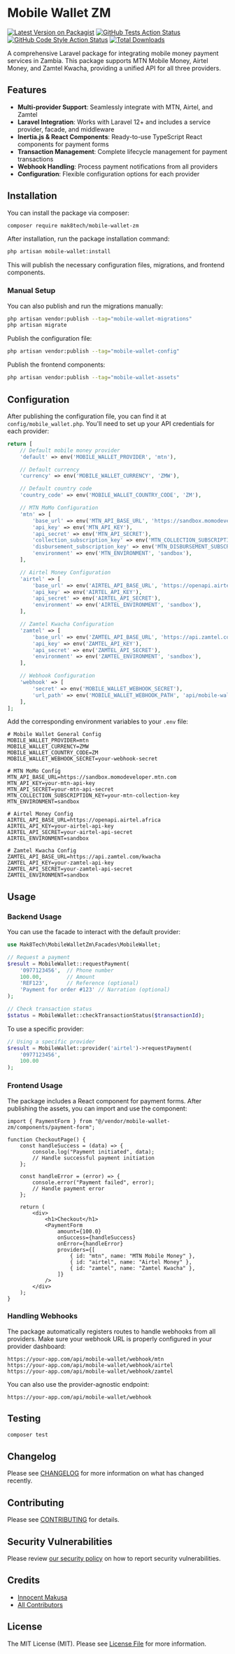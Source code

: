 # Mobile Wallet ZM

[![Latest Version on Packagist](https://img.shields.io/packagist/v/Mak8Tech/mobile-wallet-zm.svg?style=flat-square)](https://packagist.org/packages/Mak8Tech/mobile-wallet-zm)
[![GitHub Tests Action Status](https://img.shields.io/github/actions/workflow/status/Mak8Tech/mobile-wallet-zm/run-tests.yml?branch=main&label=tests&style=flat-square)](https://github.com/Mak8Tech/mobile-wallet-zm/actions?query=workflow%3Arun-tests+branch%3Amain)
[![GitHub Code Style Action Status](https://img.shields.io/github/actions/workflow/status/Mak8Tech/mobile-wallet-zm/fix-php-code-style-issues.yml?branch=main&label=code%20style&style=flat-square)](https://github.com/Mak8Tech/mobile-wallet-zm/actions?query=workflow%3A"Fix+PHP+code+style+issues"+branch%3Amain)
[![Total Downloads](https://img.shields.io/packagist/dt/Mak8Tech/mobile-wallet-zm.svg?style=flat-square)](https://packagist.org/packages/Mak8Tech/mobile-wallet-zm)

A comprehensive Laravel package for integrating mobile money payment services in Zambia. This package supports MTN Mobile Money, Airtel Money, and Zamtel Kwacha, providing a unified API for all three providers.

## Features

-   **Multi-provider Support**: Seamlessly integrate with MTN, Airtel, and Zamtel
-   **Laravel Integration**: Works with Laravel 12+ and includes a service provider, facade, and middleware
-   **Inertia.js & React Components**: Ready-to-use TypeScript React components for payment forms
-   **Transaction Management**: Complete lifecycle management for payment transactions
-   **Webhook Handling**: Process payment notifications from all providers
-   **Configuration**: Flexible configuration options for each provider

## Installation

You can install the package via composer:

```bash
composer require mak8tech/mobile-wallet-zm
```

After installation, run the package installation command:

```bash
php artisan mobile-wallet:install
```

This will publish the necessary configuration files, migrations, and frontend components.

### Manual Setup

You can also publish and run the migrations manually:

```bash
php artisan vendor:publish --tag="mobile-wallet-migrations"
php artisan migrate
```

Publish the configuration file:

```bash
php artisan vendor:publish --tag="mobile-wallet-config"
```

Publish the frontend components:

```bash
php artisan vendor:publish --tag="mobile-wallet-assets"
```

## Configuration

After publishing the configuration file, you can find it at `config/mobile_wallet.php`. You'll need to set up your API credentials for each provider:

```php
return [
    // Default mobile money provider
    'default' => env('MOBILE_WALLET_PROVIDER', 'mtn'),

    // Default currency
    'currency' => env('MOBILE_WALLET_CURRENCY', 'ZMW'),

    // Default country code
    'country_code' => env('MOBILE_WALLET_COUNTRY_CODE', 'ZM'),

    // MTN MoMo Configuration
    'mtn' => [
        'base_url' => env('MTN_API_BASE_URL', 'https://sandbox.momodeveloper.mtn.com'),
        'api_key' => env('MTN_API_KEY'),
        'api_secret' => env('MTN_API_SECRET'),
        'collection_subscription_key' => env('MTN_COLLECTION_SUBSCRIPTION_KEY'),
        'disbursement_subscription_key' => env('MTN_DISBURSEMENT_SUBSCRIPTION_KEY'),
        'environment' => env('MTN_ENVIRONMENT', 'sandbox'),
    ],

    // Airtel Money Configuration
    'airtel' => [
        'base_url' => env('AIRTEL_API_BASE_URL', 'https://openapi.airtel.africa'),
        'api_key' => env('AIRTEL_API_KEY'),
        'api_secret' => env('AIRTEL_API_SECRET'),
        'environment' => env('AIRTEL_ENVIRONMENT', 'sandbox'),
    ],

    // Zamtel Kwacha Configuration
    'zamtel' => [
        'base_url' => env('ZAMTEL_API_BASE_URL', 'https://api.zamtel.com/kwacha'),
        'api_key' => env('ZAMTEL_API_KEY'),
        'api_secret' => env('ZAMTEL_API_SECRET'),
        'environment' => env('ZAMTEL_ENVIRONMENT', 'sandbox'),
    ],

    // Webhook Configuration
    'webhook' => [
        'secret' => env('MOBILE_WALLET_WEBHOOK_SECRET'),
        'url_path' => env('MOBILE_WALLET_WEBHOOK_PATH', 'api/mobile-wallet/webhook'),
    ],
];
```

Add the corresponding environment variables to your `.env` file:

```
# Mobile Wallet General Config
MOBILE_WALLET_PROVIDER=mtn
MOBILE_WALLET_CURRENCY=ZMW
MOBILE_WALLET_COUNTRY_CODE=ZM
MOBILE_WALLET_WEBHOOK_SECRET=your-webhook-secret

# MTN MoMo Config
MTN_API_BASE_URL=https://sandbox.momodeveloper.mtn.com
MTN_API_KEY=your-mtn-api-key
MTN_API_SECRET=your-mtn-api-secret
MTN_COLLECTION_SUBSCRIPTION_KEY=your-mtn-collection-key
MTN_ENVIRONMENT=sandbox

# Airtel Money Config
AIRTEL_API_BASE_URL=https://openapi.airtel.africa
AIRTEL_API_KEY=your-airtel-api-key
AIRTEL_API_SECRET=your-airtel-api-secret
AIRTEL_ENVIRONMENT=sandbox

# Zamtel Kwacha Config
ZAMTEL_API_BASE_URL=https://api.zamtel.com/kwacha
ZAMTEL_API_KEY=your-zamtel-api-key
ZAMTEL_API_SECRET=your-zamtel-api-secret
ZAMTEL_ENVIRONMENT=sandbox
```

## Usage

### Backend Usage

You can use the facade to interact with the default provider:

```php
use Mak8Tech\MobileWalletZm\Facades\MobileWallet;

// Request a payment
$result = MobileWallet::requestPayment(
    '0977123456',  // Phone number
    100.00,        // Amount
    'REF123',      // Reference (optional)
    'Payment for order #123' // Narration (optional)
);

// Check transaction status
$status = MobileWallet::checkTransactionStatus($transactionId);
```

To use a specific provider:

```php
// Using a specific provider
$result = MobileWallet::provider('airtel')->requestPayment(
    '0977123456',
    100.00
);
```

### Frontend Usage

The package includes a React component for payment forms. After publishing the assets, you can import and use the component:

```tsx
import { PaymentForm } from "@/vendor/mobile-wallet-zm/components/payment-form";

function CheckoutPage() {
    const handleSuccess = (data) => {
        console.log("Payment initiated", data);
        // Handle successful payment initiation
    };

    const handleError = (error) => {
        console.error("Payment failed", error);
        // Handle payment error
    };

    return (
        <div>
            <h1>Checkout</h1>
            <PaymentForm
                amount={100.0}
                onSuccess={handleSuccess}
                onError={handleError}
                providers={[
                    { id: "mtn", name: "MTN Mobile Money" },
                    { id: "airtel", name: "Airtel Money" },
                    { id: "zamtel", name: "Zamtel Kwacha" },
                ]}
            />
        </div>
    );
}
```

### Handling Webhooks

The package automatically registers routes to handle webhooks from all providers. Make sure your webhook URL is properly configured in your provider dashboard:

```
https://your-app.com/api/mobile-wallet/webhook/mtn
https://your-app.com/api/mobile-wallet/webhook/airtel
https://your-app.com/api/mobile-wallet/webhook/zamtel
```

You can also use the provider-agnostic endpoint:

```
https://your-app.com/api/mobile-wallet/webhook
```

## Testing

```bash
composer test
```

## Changelog

Please see [CHANGELOG](CHANGELOG.md) for more information on what has changed recently.

## Contributing

Please see [CONTRIBUTING](CONTRIBUTING.md) for details.

## Security Vulnerabilities

Please review [our security policy](../../security/policy) on how to report security vulnerabilities.

## Credits

-   [Innocent Makusa](https://github.com/makusa-the)
-   [All Contributors](../../contributors)

## License

The MIT License (MIT). Please see [License File](LICENSE.md) for more information.
